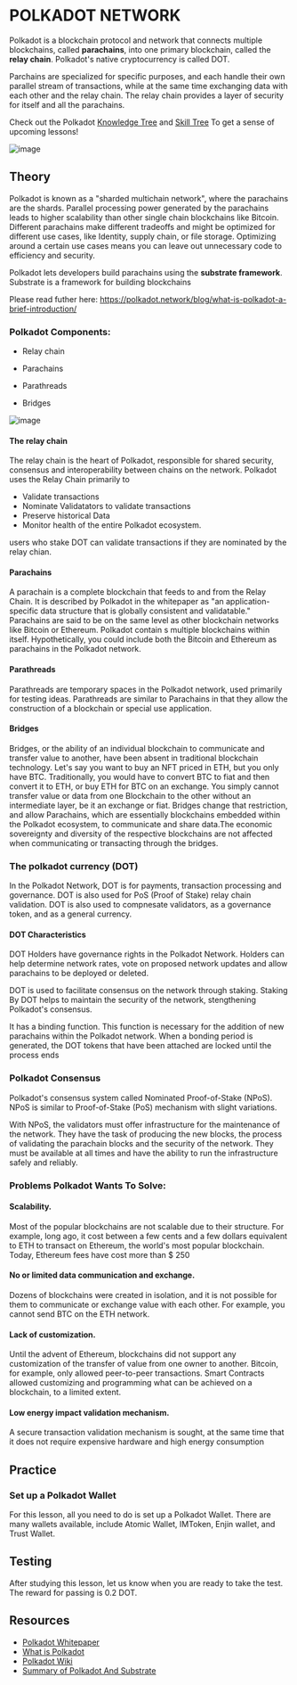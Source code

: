 # POLKADOT NETWORK

Polkadot is a blockchain protocol and network that connects multiple blockchains, called **parachains**, into one primary blockchain, called the **relay chain**. Polkadot's native cryptocurrency is called DOT.

Parchains are specialized for specific purposes, and each handle their own parallel stream of transactions, while at the same time exchanging data with each other and the relay chain. The relay chain provides a layer of security for itself and all the parachains. 

Check out the Polkadot [Knowledge Tree](https://github.com/BlockDevsUnited/learn-and-earn/blob/master/Lessons/English/L_EARN/CryptoCurrencies/Polkadot/Polkadot_Knowledge_Tree.jpg) and [Skill Tree](https://github.com/BlockDevsUnited/learn-and-earn/blob/master/Lessons/English/L_EARN/CryptoCurrencies/Polkadot/Polkadot_Skill_Tree.jpg) To get a sense of upcoming lessons!

![image](https://user-images.githubusercontent.com/58176712/133651482-17e1b88e-a71f-4274-adbe-1a788f439741.png)

## Theory

Polkadot is known as a "sharded multichain network", where the parachains are the shards. Parallel processing power generated by the parachains leads to higher scalability than other single chain blockchains like Bitcoin.  Different parachains make different tradeoffs and might be optimized for different use cases, like Identity, supply chain, or file storage. Optimizing around a certain use cases means you can leave out unnecessary code to efficiency and security.

Polkadot lets developers build parachains using the **substrate framework**. Substrate is a framework for building blockchains

Please read futher here: https://polkadot.network/blog/what-is-polkadot-a-brief-introduction/

### Polkadot Components:

* Relay chain

* Parachains

* Parathreads

* Bridges

![image](https://user-images.githubusercontent.com/58176712/133652249-cd4c4747-5202-42c5-b521-00d3d6a18917.png)



#### The relay chain

The relay chain is the heart of Polkadot, responsible for shared security, consensus and interoperability between chains on the network. Polkadot uses the Relay Chain primarily to 

* Validate transactions
* Nominate Validatators to validate transactions
* Preserve historical Data
* Monitor health of the entire Polkadot ecosystem.

users who stake DOT can validate transactions if they are nominated by the relay chian.

#### Parachains

A parachain is a complete blockchain that feeds to and from the Relay Chain. It is described by Polkadot in the whitepaper as "an application-specific data structure that is globally consistent and validatable."
Parachains are said to be on the same level as other blockchain networks like Bitcoin or Ethereum. Polkadot contain s multiple blockchains within itself. Hypothetically, you could include both the Bitcoin and Ethereum as parachains in the Polkadot network. 

#### Parathreads

Parathreads are temporary spaces in the Polkadot network, used primarily for testing ideas.
Parathreads are similar to Parachains in that they allow the construction of a blockchain or special use application.

#### Bridges

Bridges, or the ability of an individual blockchain to communicate and transfer value to another, have been absent in traditional blockchain technology.
Let's say you want to buy an NFT priced in ETH, but you only have BTC. Traditionally, you would have to convert BTC to fiat and then convert it to ETH, or buy ETH for BTC on an exchange. You simply cannot transfer value or data from one Blockchain to the other without an intermediate layer, be it an exchange or fiat.
Bridges change that restriction, and allow Parachains, which are essentially blockchains embedded within the Polkadot ecosystem, to communicate and share data.The economic sovereignty and diversity of the respective blockchains are not affected when communicating or transacting through the bridges.

### The polkadot currency (DOT)

In the Polkadot Network, DOT is for payments, transaction processing and governance. DOT is also used for PoS (Proof of Stake) relay chain validation. DOT is also used to compnesate validators, as a governance token, and as a general currency.

#### DOT Characteristics

DOT Holders have governance rights in the Polkadot Network. Holders can help determine network rates, vote on proposed network updates and allow parachains to be deployed or deleted. 

DOT is used to facilitate consensus on the network through staking. Staking By DOT helps to maintain the security of the network, stengthening Polkadot's consensus.

It has a binding function. This function is necessary for the addition of new parachains within the Polkadot network. When a bonding period is generated, the DOT tokens that have been attached are locked until the process ends

### Polkadot Consensus

Polkadot's consensus system called Nominated Proof-of-Stake (NPoS). NPoS is similar to Proof-of-Stake (PoS) mechanism with slight variations.

With NPoS, the validators must offer infrastructure for the maintenance of the network. They have the task of producing the new blocks, the process of validating the parachain blocks and the security of the network. They must be available at all times and have the ability to run the infrastructure safely and reliably.

### Problems Polkadot Wants To Solve:

#### Scalability.


Most of the popular blockchains are not scalable due to their structure.
For example, long ago, it cost between a few cents and a few dollars equivalent to ETH to transact on Ethereum, the world's most popular blockchain. Today, Ethereum fees have cost more than $ 250

#### No or limited data communication and exchange.


Dozens of blockchains were created in isolation, and it is not possible for them to communicate or exchange value with each other. For example, you cannot send BTC on the ETH network.

#### Lack of customization.


Until the advent of Ethereum, blockchains did not support any customization of the transfer of value from one owner to another. Bitcoin, for example, only allowed peer-to-peer transactions. Smart Contracts allowed customizing and programming what can be achieved on a blockchain, to a limited extent.


#### Low energy impact validation mechanism.

A secure transaction validation mechanism is sought, at the same time that it does not require expensive hardware and high energy consumption

## Practice

### Set up a Polkadot Wallet

For this lesson, all you need to do is set up a Polkadot Wallet. There are many wallets available, include Atomic Wallet, IMToken, Enjin wallet, and Trust Wallet.

## Testing

After studying this lesson, let us know when you are ready to take the test.  The reward for passing is 0.2 DOT. 

## Resources

* [Polkadot Whitepaper](https://polkadot.network/PolkaDotPaper.pdf)
* [What is Polkadot](https://polkadot.network/blog/what-is-polkadot-a-brief-introduction)
* [Polkadot Wiki](https://wiki.polkadot.network/)
* [Summary of Polkadot And Substrate](https://medium.com/polkadot-network/a-brief-summary-of-everything-substrate-and-polkadot-f1f21071499d)

